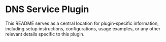 # DNS Service Plugin

This README serves as a central location for plugin-specific information, including setup instructions, configurations, usage examples, or any other relevant details specific to this plugin.
